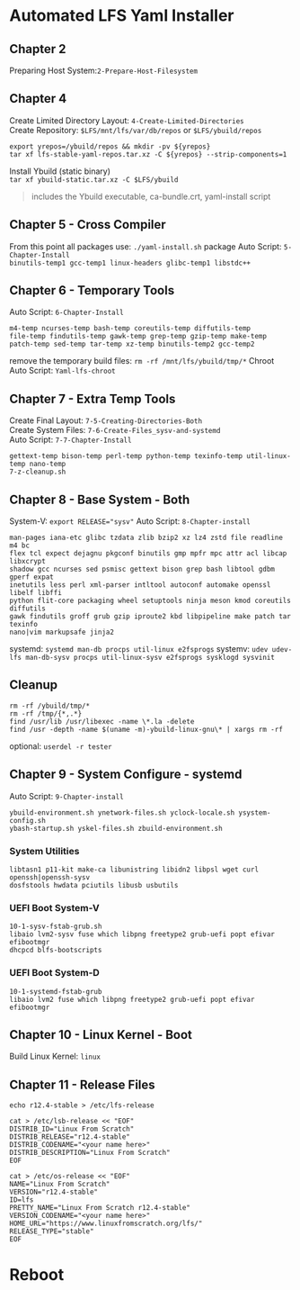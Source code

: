 # Automated LFS Yaml Installer

## Chapter 2
Preparing Host System:`2-Prepare-Host-Filesystem`

## Chapter 4
Create Limited Directory Layout: `4-Create-Limited-Directories`<br>
Create Repository: `$LFS/mnt/lfs/var/db/repos` or `$LFS/ybuild/repos`
```
export yrepos=/ybuild/repos && mkdir -pv ${yrepos}
tar xf lfs-stable-yaml-repos.tar.xz -C ${yrepos} --strip-components=1
```
Install Ybuild (static binary)<br>
`tar xf ybuild-static.tar.xz -C $LFS/ybuild`<br>
> includes the Ybuild executable, ca-bundle.crt, yaml-install script

## Chapter 5 - Cross Compiler
From this point all packages use: `./yaml-install.sh` package
Auto Script: `5-Chapter-Install`<br>
`binutils-temp1 gcc-temp1 linux-headers glibc-temp1 libstdc++`

## Chapter 6 - Temporary Tools
Auto Script: `6-Chapter-Install`<br>
```
m4-temp ncurses-temp bash-temp coreutils-temp diffutils-temp
file-temp findutils-temp gawk-temp grep-temp gzip-temp make-temp
patch-temp sed-temp tar-temp xz-temp binutils-temp2 gcc-temp2
```
remove the temporary build files: `rm -rf /mnt/lfs/ybuild/tmp/*`
Chroot Auto Script: `Yaml-lfs-chroot`

## Chapter 7 - Extra Temp Tools
Create Final Layout: `7-5-Creating-Directories-Both`<br>
Create System Files: `7-6-Create-Files_sysv-and-systemd`<br>
Auto Script: `7-7-Chapter-Install`<br>
```
gettext-temp bison-temp perl-temp python-temp texinfo-temp util-linux-temp nano-temp
7-z-cleanup.sh
```

## Chapter 8 - Base System - Both
System-V: `export RELEASE="sysv"`
Auto Script: `8-Chapter-install`<br>
```
man-pages iana-etc glibc tzdata zlib bzip2 xz lz4 zstd file readline m4 bc
flex tcl expect dejagnu pkgconf binutils gmp mpfr mpc attr acl libcap libxcrypt
shadow gcc ncurses sed psmisc gettext bison grep bash libtool gdbm gperf expat
inetutils less perl xml-parser intltool autoconf automake openssl libelf libffi
python flit-core packaging wheel setuptools ninja meson kmod coreutils diffutils
gawk findutils groff grub gzip iproute2 kbd libpipeline make patch tar texinfo
nano|vim markupsafe jinja2 
```
systemd: `systemd man-db procps util-linux e2fsprogs`
systemv: `udev udev-lfs man-db-sysv procps util-linux-sysv e2fsprogs sysklogd sysvinit`

## Cleanup
```
rm -rf /ybuild/tmp/*
rm -rf /tmp/{*,.*}
find /usr/lib /usr/libexec -name \*.la -delete
find /usr -depth -name $(uname -m)-ybuild-linux-gnu\* | xargs rm -rf
```
optional: `userdel -r tester`<br>

## Chapter 9 - System Configure - systemd
Auto Script: `9-Chapter-install`<br>
```
ybuild-environment.sh ynetwork-files.sh yclock-locale.sh ysystem-config.sh 
ybash-startup.sh yskel-files.sh zbuild-environment.sh
```
### System Utilities
```
libtasn1 p11-kit make-ca libunistring libidn2 libpsl wget curl openssh|openssh-sysv
dosfstools hwdata pciutils libusb usbutils
```
### UEFI Boot System-V
```
10-1-sysv-fstab-grub.sh
libaio lvm2-sysv fuse which libpng freetype2 grub-uefi popt efivar efibootmgr
dhcpcd blfs-bootscripts
```
### UEFI Boot System-D
```
10-1-systemd-fstab-grub
libaio lvm2 fuse which libpng freetype2 grub-uefi popt efivar efibootmgr
```

## Chapter 10 - Linux Kernel - Boot
Build Linux Kernel: `linux`

## Chapter 11 - Release Files
`echo r12.4-stable > /etc/lfs-release`

```
cat > /etc/lsb-release << "EOF"
DISTRIB_ID="Linux From Scratch"
DISTRIB_RELEASE="r12.4-stable"
DISTRIB_CODENAME="<your name here>"
DISTRIB_DESCRIPTION="Linux From Scratch"
EOF
```

```
cat > /etc/os-release << "EOF"
NAME="Linux From Scratch"
VERSION="r12.4-stable"
ID=lfs
PRETTY_NAME="Linux From Scratch r12.4-stable"
VERSION_CODENAME="<your name here>"
HOME_URL="https://www.linuxfromscratch.org/lfs/"
RELEASE_TYPE="stable"
EOF
```

# Reboot
